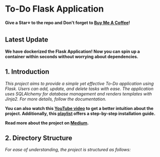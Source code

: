 # To-Do Flask Application

**Give a Star⭐ to the repo and Don't forget to [Buy Me A Coffee](https://www.buymeacoffee.com/)!**

## Latest Update

**We have dockerized the Flask Application! Now you can spin up a container within seconds without worrying about dependencies.**

## 1. Introduction

*This project aims to provide a simple yet effective To-Do application using Flask. Users can add, update, and delete tasks with ease. The application uses SQLAlchemy for database management and renders templates with Jinja2. For more details, follow the documentation.*

**You can also watch this [YouTube video](https://www.youtube.com/) to get a better intuition about the project. Additionally, this [playlist](https://www.youtube.com/playlist) offers a step-by-step installation guide.**

**Read more about the project on [Medium](https://medium.com/).**

## 2. Directory Structure

*For ease of understanding, the project is structured as follows:*

